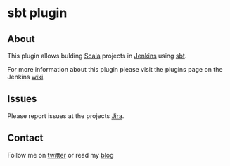 sbt plugin
==========

About
-----
This plugin allows bulding [Scala] projects in [Jenkins] using [sbt].

For more information about this plugin please visit the plugins page on the Jenkins [wiki].

Issues
------
Please report issues at the projects [Jira].

Contact
-------
Follow me on [twitter] or read my [blog]

[Scala]: http://www.scala-lang.org/
[Jenkins]: http://jenkins-ci.org/
[sbt]: http://code.google.com/p/simple-build-tool/
[wiki]: http://wiki.jenkins-ci.org/display/JENKINS/sbt+plugin
[Jira]: http://issues.jenkins-ci.org/browse/JENKINS/component/15775
[twitter]: http://twitter.com/#!/uzi_landsmann
[blog]: http://coffindeveloper.blogspot.com/